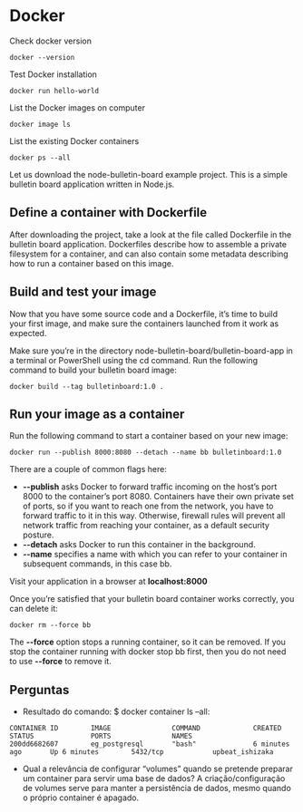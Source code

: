 # Docker

Check docker version
```
docker --version
```

Test Docker installation
```
docker run hello-world
```

List the Docker images on computer
```
docker image ls
```

List the existing Docker containers
```
docker ps --all
```

Let us download the node-bulletin-board example project. This is a simple bulletin board application written in Node.js.

## Define a container with Dockerfile
After downloading the project, take a look at the file called Dockerfile in the bulletin board application. Dockerfiles describe how to assemble a private filesystem for a container, and can also contain some metadata describing how to run a container based on this image.

## Build and test your image
Now that you have some source code and a Dockerfile, it’s time to build your first image, and make sure the containers launched from it work as expected.

Make sure you’re in the directory node-bulletin-board/bulletin-board-app in a terminal or PowerShell using the cd command. Run the following command to build your bulletin board image:
```
docker build --tag bulletinboard:1.0 .
```

## Run your image as a container
Run the following command to start a container based on your new image:
```
docker run --publish 8000:8080 --detach --name bb bulletinboard:1.0
```

There are a couple of common flags here:
* **--publish** asks Docker to forward traffic incoming on the host’s port 8000 to the container’s port 8080. Containers have their own private set of ports, so if you want to reach one from the network, you have to forward traffic to it in this way. Otherwise, firewall rules will prevent all network traffic from reaching your container, as a default security posture.
* **--detach** asks Docker to run this container in the background.
* **--name** specifies a name with which you can refer to your container in subsequent commands, in this case bb.

Visit your application in a browser at **localhost:8000**

Once you’re satisfied that your bulletin board container works correctly, you can delete it:
```
docker rm --force bb
```
The **--force** option stops a running container, so it can be removed. If you stop the container running with docker stop bb first, then you do not need to use **--force** to remove it.

## Perguntas

* Resultado do comando: $ docker container ls –all:

```
CONTAINER ID        IMAGE               COMMAND             CREATED            STATUS              PORTS               NAMES
200dd6682607        eg_postgresql       "bash"              6 minutes ago       Up 6 minutes        5432/tcp            upbeat_ishizaka
```

* Qual a relevância de configurar “volumes” quando se pretende preparar um container para servir uma base de dados?
A criação/configuração de volumes serve para manter a persistência de dados, mesmo quando o próprio container é apagado.